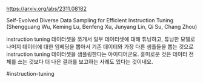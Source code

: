 https://arxiv.org/abs/2311.08182

Self-Evolved Diverse Data Sampling for Efficient Instruction Tuning (Shengguang Wu, Keming Lu, Benfeng Xu, Junyang Lin, Qi Su, Chang Zhou)

instruction tuning 데이터셋을 쪼개서 일부 데이터셋에 대해 튜닝하고, 튜닝한 모델로 나머지 데이터에 대한 임베딩을 뽑아서 기존 데이터와 가장 다른 샘플들을 뽑는 것으로 instruction tuning 데이터셋을 샘플링한다는 아이디어군요. 흥미로운 것은 데이터 전체를 쓰는 것보다 더 나은 결과를 보고하는 사례도 있다는 것이네요. 

#instruction-tuning 